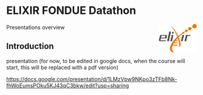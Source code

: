 
# ELIXIR FONDUE Datathon 

<img align="right" src="images/logo_elixir.png" width="100"/>

Presentations overview

## Introduction

presentation (for now, to be edited in google docs, when the course will start, this will be replaced with a pdf version)

https://docs.google.com/presentation/d/1LMzVpw9NKpo3zTFb8Nk-fhWoEumsPOku5KJ43qC3bkw/edit?usp=sharing



